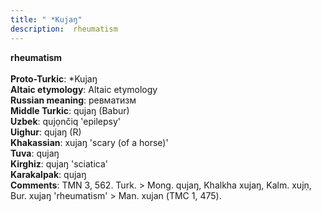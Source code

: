 ```yaml
---
title: " *Kujaŋ"
description:  rheumatism
---
```

<p data-pagefind-weight="0.5">
<strong> rheumatism</strong><br><br>
<strong>Proto-Turkic</strong>:  *Kujaŋ<br>
<strong>Altaic etymology</strong>:  Altaic etymology<br>
<strong>Russian meaning</strong>:  ревматизм<br>
<strong>Middle Turkic</strong>:  qujaŋ (Babur)<br>
<strong>Uzbek</strong>:  qujọnčiq 'epilepsy'<br>
<strong>Uighur</strong>:  qujaŋ (R)<br>
<strong>Khakassian</strong>:  xujaŋ 'scary (of a horse)'<br>
<strong>Tuva</strong>:  qujaŋ<br>
<strong>Kirghiz</strong>:  qujaŋ 'sciatica'<br>
<strong>Karakalpak</strong>:  qujaŋ<br>
<strong>Comments</strong>:  TMN 3, 562. Turk. > Mong. qujaŋ, Khalkha xujaŋ, Kalm. xujṇ, Bur. xujaŋ 'rheumatism' > Man. xujan (ТМС 1, 475).<br>

</p>
